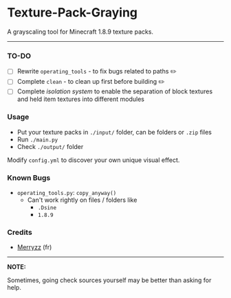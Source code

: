 # Texture-Pack-Graying
A grayscaling tool for Minecraft 1.8.9 texture packs.

------------

### TO-DO
- [ ] Rewrite `operating_tools` - to fix bugs related to paths ✏️
- [ ] Complete `clean` - to clean up first before building ✏️
- [ ] Complete *isolation system* to enable the separation of block textures and held item textures into different modules

### Usage
* Put your texture packs in `./input/` folder, can be folders or `.zip` files
* Run `./main.py` 
* Check `./output/` folder

Modify `config.yml` to discover your own unique visual effect.

### Known Bugs
* `operating_tools.py`: `copy_anyway()`
  * Can't work rightly on files / folders like
    * `.Dsine`
    * `1.8.9`

### Credits
* [Merryzz](https://www.youtube.com/@Merryzz) (fr)

------------

**NOTE:**

Sometimes, going check sources yourself may be better than asking for help.